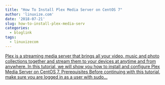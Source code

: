```yaml
---
title: "How To Install Plex Media Server on CentOS 7"
author: 'linuxize.com'
date: '2018-07-21'
slug: how-to-install-plex-media-serv
categories:
  - bloglink
tags:
  - linuxizecom
---
```


[Plex is a streaming media server that brings all your video, music and photo collections together and stream them to your devices at anytime and from anywhere. In this tutorial, we will show you how to install and configure Plex Media Server on CentOS 7. Prerequisites Before continuing with this tutorial, make sure you are logged in as a user with sudo...<click to read more>](https://linuxize.com/post/how-to-install-plex-media-server-on-centos-7/)

